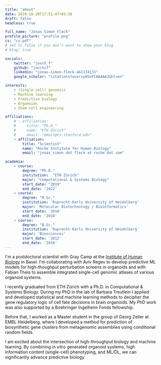 ```yaml
---
title: "about"
date: 2020-10-20T17:51:47+03:30
draft: false
headless: true

full_name: "Jonas Simon Fleck"
profile_picture: "profile.png"
cv: "cv.pdf"
# set to false if you don't want to show your blog
# blog: true

socials:
    twitter: "josch_f"
    github: "joschif"
    linkedin: "jonas-simon-fleck-ab1374131"
    google_scholar: "citations?user=y05xFCAAAAAJ&hl=en"

interests:
    - (Single-cell) genomics
    - Machine learning
    - Predictive biology
    - Organoids
    - Stem cell engineering

affiliations:
    # - affiliation:
    #     title: "Ph.D."
    #     name: "ETH Zürich"
    #     email: "email@cs.stanford.edu"
    - affiliation:
        title: "Scientist"
        name: "Roche Institute for Human Biology"
        email: "jonas_simon dot fleck at roche dot com"

academia:
    - course:
        degree: "Ph.D."
        institution:  "ETH Zürich"
        major: "Computational & Systems Biology"
        start_date: "2019"
        end_date: '2022'
    - course:
        degree: "M.Sc."
        institution: 'Ruprecht-Karls University of Heidelberg'
        major: 'Molecular Biotechnology / Bioinformatics'
        start_date: '2016'
        end_date: '2018'
    - course:
        degree: "B.Sc."
        institution: 'Ruprecht-Karls University of Heidelberg'
        major: 'Biosciences'
        start_date: '2012'
        end_date: '2016'
---
```


I'm a postdoctoral scientist with Gray Camp at the [Institute of Human Biology](https://institutehumanbiology.com/) in Basel. I'm collaborating with Aviv Regev to develop predictive ML models for high-thoughput perturbation screens in organoids and with Fabian Theis to assemble integrated single-cell genomic atlases of various organoid systems. 

I recently graduated from ETH Zürich with a Ph.D. in Computational & Systems Biology. During my PhD in the lab of Barbara Treutlein I applied and developed statistical and machine learning methods to decipher the gene regulatory logic of cell fate decisions in brain organoids. My PhD work was also supported by a Boehringer Ingelheim Fonds fellowship. 

Before that, I worked as a Master student in the group of Georg Zeller at EMBL Heidelberg, where I developed a method for prediction of biosynthetic gene clusters from metagenomic assemblies using conditional random fields.

I am excited about the intersection of high-throughput biology and machine learning. By combining in vitro generated organoid systems, high information content (single-cell) phenotyping, and ML/DL, we can significantly advance predictive biology.
